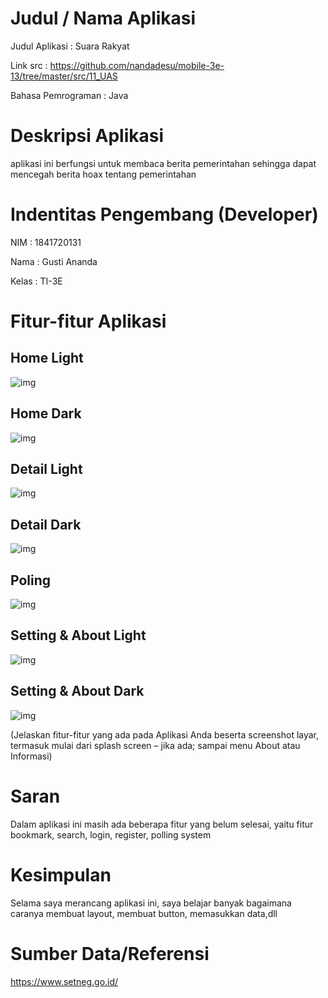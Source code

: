 
# Judul / Nama Aplikasi

Judul Aplikasi : Suara Rakyat

Link src    : https://github.com/nandadesu/mobile-3e-13/tree/master/src/11_UAS

Bahasa Pemrograman  : Java


# Deskripsi Aplikasi
aplikasi ini berfungsi untuk membaca berita pemerintahan sehingga dapat
mencegah berita hoax tentang pemerintahan

# Indentitas Pengembang (Developer)
NIM     : 1841720131

Nama    : Gusti Ananda

Kelas   : TI-3E

# Fitur-fitur Aplikasi

## Home Light
![img](IMG/MenuLight.jpg)

## Home Dark
![img](IMG/MenuDark.jpg)

## Detail Light
![img](IMG/DetailLight.jpg)

## Detail Dark
![img](IMG/DetailDark.jpg)

## Poling
![img](IMG/Polling.jpg)

## Setting & About Light
![img](IMG/SettingLight.jpg)

## Setting & About Dark
![img](IMG/SettingDark.jpg)

(Jelaskan fitur-fitur yang ada pada Aplikasi Anda beserta screenshot layar, termasuk mulai
dari splash screen – jika ada; sampai menu About atau Informasi)


# Saran
Dalam aplikasi ini masih ada beberapa fitur yang belum selesai, yaitu fitur bookmark, search, login, register, polling system

# Kesimpulan

Selama saya merancang aplikasi ini, saya belajar banyak bagaimana caranya membuat layout, membuat button, memasukkan data,dll


# Sumber Data/Referensi
https://www.setneg.go.id/





